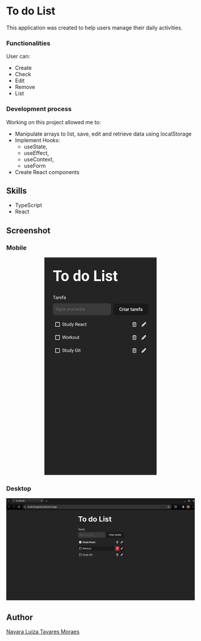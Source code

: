 # To do List

This application was created to help users manage their daily activities. 

### Functionalities
User can: 
- Create 
- Check 
- Edit
- Remove
- List 

### Development process
Working on this project allowed me to:
- Manipulate arrays to list, save, edit and retrieve data using localStorage 
- Implement Hooks: 
  - useState, 
  - useEffect, 
  - useContext, 
  - useForm
- Create React components

## Skills
* TypeScript
* React

## Screenshot 

### Mobile
<div align="center">
  <img src="./docs/mobile-screenshot.jpeg" alt="Screenshot layout mobile" width="300">
</div>

### Desktop
![Screenshot layout desktop](./docs/desktop-screenshot.png)

## Author
[Nayara Luiza Tavares Moraes](https://github.com/nalutm)

